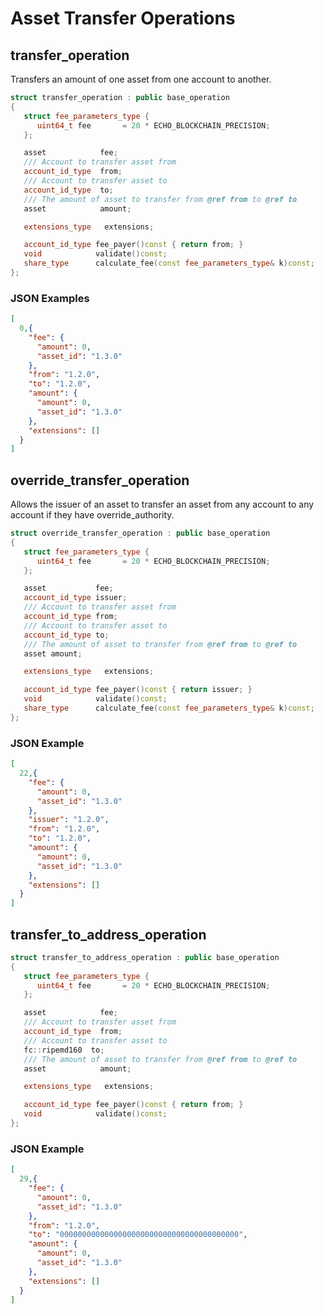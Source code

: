 # Asset Transfer Operations

## transfer_operation

Transfers an amount of one asset from one account to another.

```cpp
struct transfer_operation : public base_operation
{
   struct fee_parameters_type {
      uint64_t fee       = 20 * ECHO_BLOCKCHAIN_PRECISION;
   };

   asset            fee;
   /// Account to transfer asset from
   account_id_type  from;
   /// Account to transfer asset to
   account_id_type  to;
   /// The amount of asset to transfer from @ref from to @ref to
   asset            amount;

   extensions_type   extensions;

   account_id_type fee_payer()const { return from; }
   void            validate()const;
   share_type      calculate_fee(const fee_parameters_type& k)const;
};
```

### JSON Examples

```json
[
  0,{
    "fee": {
      "amount": 0,
      "asset_id": "1.3.0"
    },
    "from": "1.2.0",
    "to": "1.2.0",
    "amount": {
      "amount": 0,
      "asset_id": "1.3.0"
    },
    "extensions": []
  }
]
```

## override_transfer_operation

Allows the issuer of an asset to transfer an asset from any account to any account if they have override_authority.

```cpp
struct override_transfer_operation : public base_operation
{
   struct fee_parameters_type {
      uint64_t fee       = 20 * ECHO_BLOCKCHAIN_PRECISION;
   };

   asset           fee;
   account_id_type issuer;
   /// Account to transfer asset from
   account_id_type from;
   /// Account to transfer asset to
   account_id_type to;
   /// The amount of asset to transfer from @ref from to @ref to
   asset amount;

   extensions_type   extensions;

   account_id_type fee_payer()const { return issuer; }
   void            validate()const;
   share_type      calculate_fee(const fee_parameters_type& k)const;
};
```

### JSON Example

```json
[
  22,{
    "fee": {
      "amount": 0,
      "asset_id": "1.3.0"
    },
    "issuer": "1.2.0",
    "from": "1.2.0",
    "to": "1.2.0",
    "amount": {
      "amount": 0,
      "asset_id": "1.3.0"
    },
    "extensions": []
  }
]
```

## transfer_to_address_operation

```cpp
struct transfer_to_address_operation : public base_operation
{
   struct fee_parameters_type {
      uint64_t fee       = 20 * ECHO_BLOCKCHAIN_PRECISION;
   };

   asset            fee;
   /// Account to transfer asset from
   account_id_type  from;
   /// Account to transfer asset to
   fc::ripemd160  to;
   /// The amount of asset to transfer from @ref from to @ref to
   asset            amount;

   extensions_type   extensions;

   account_id_type fee_payer()const { return from; }
   void            validate()const;
};
```

### JSON Example

```json
[
  29,{
    "fee": {
      "amount": 0,
      "asset_id": "1.3.0"
    },
    "from": "1.2.0",
    "to": "0000000000000000000000000000000000000000",
    "amount": {
      "amount": 0,
      "asset_id": "1.3.0"
    },
    "extensions": []
  }
]
```
